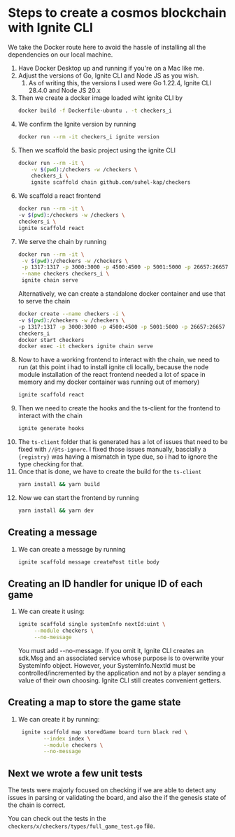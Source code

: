 # Steps to create a cosmos blockchain with Ignite CLI

We take the Docker route here to avoid the hassle of installing all the dependencies on our local machine.

1. Have Docker Desktop up and running if you're on a Mac like me.
2. Adjust the versions of Go, Ignite CLI and Node JS as you wish.
   1. As of writing this, the versions I used were Go 1.22.4, Ignite CLI 28.4.0 and Node JS 20.x
3. Then we create a docker image loaded wiht ignite CLI by
    ```bash
    docker build -f Dockerfile-ubuntu . -t checkers_i
    ```
4. We confirm the Ignite version by running
    ```bash
    docker run --rm -it checkers_i ignite version
    ```
5. Then we scaffold the basic project using the ignite CLI
    ```bash
    docker run --rm -it \
        -v $(pwd):/checkers -w /checkers \
        checkers_i \
        ignite scaffold chain github.com/suhel-kap/checkers
    ```
6. We scaffold a react frontend
    ```bash
    docker run --rm -it \
    -v $(pwd):/checkers -w /checkers \
    checkers_i \
    ignite scaffold react
    ```
7. We serve the chain by running
   ```bash
   docker run --rm -it \
    -v $(pwd):/checkers -w /checkers \
    -p 1317:1317 -p 3000:3000 -p 4500:4500 -p 5001:5000 -p 26657:26657 \
    --name checkers checkers_i \
    ignite chain serve
    ```
    Alternatively, we can create a standalone docker container and use that to serve the chain
    ```bash
    docker create --name checkers -i \
    -v $(pwd):/checkers -w /checkers \
    -p 1317:1317 -p 3000:3000 -p 4500:4500 -p 5001:5000 -p 26657:26657 \
    checkers_i
    docker start checkers
    docker exec -it checkers ignite chain serve
    ```
8. Now to have a working frontend to interact with the chain, we need to run (at this point i had to install ignite cli locally, because the node module installation of the react frontend needed a lot of space in memory and my docker container was running out of memory)
    ```bash
    ignite scaffold react
    ```
9. Then we need to create the hooks and the ts-client for the frontend to interact with the chain
    ```bash
    ignite generate hooks
    ```
10. The `ts-client` folder that is generated has a lot of issues that need to be fixed with `//@ts-ignore`. I fixed those issues manually, bascially a `{registry}` was having a mismatch in type due, so i had to ignore the type checking for that.
11. Once that is done, we have to create the build for the `ts-client`
    ```bash
    yarn install && yarn build
    ```
12. Now we can start the frontend by running
    ```bash
    yarn install && yarn dev
    ```

## Creating a message

1. We can create a message by running
    ```bash
    ignite scaffold message createPost title body
    ```

## Creating an ID handler for unique ID of each game

1. We can create it using:
   ```bash
   ignite scaffold single systemInfo nextId:uint \
        --module checkers \
        --no-message
   ```
   You must add --no-message. If you omit it, Ignite CLI creates an sdk.Msg and an associated service whose purpose is to overwrite your SystemInfo object. However, your SystemInfo.NextId must be controlled/incremented by the application and not by a player sending a value of their own choosing. Ignite CLI still creates convenient getters.

## Creating a map to store the game state

1. We can create it by running:
   ```bash
    ignite scaffold map storedGame board turn black red \
           --index index \
           --module checkers \
           --no-message
    ```

## Next we wrote a few unit tests

The tests were majorly focused on checking if we are able to detect any issues in parsing or validating the board, and also the if the genesis state of the chain is correct.

You can check out the tests in the `checkers/x/checkers/types/full_game_test.go` file.
